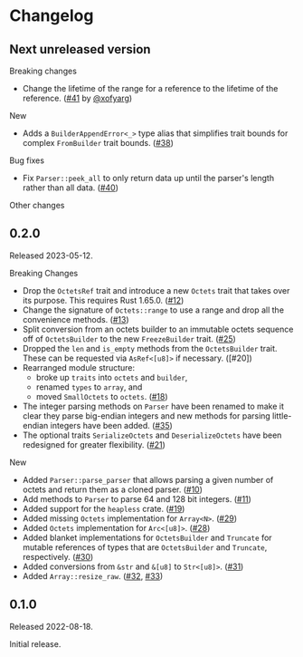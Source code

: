 # Changelog

## Next unreleased version

Breaking changes

* Change the lifetime of the range for a reference to the lifetime of the
  reference. ([#41] by [@xofyarg])

New

* Adds a `BuilderAppendError<_>` type alias that simplifies trait bounds
  for complex `FromBuilder` trait bounds. ([#38])

Bug fixes

* Fix `Parser::peek_all` to only return data up until the parser's
  length rather than all data. ([#40])

Other changes

[#38]: https://github.com/NLnetLabs/octseq/pull/38
[#40]: https://github.com/NLnetLabs/octseq/pull/40
[#41]: https://github.com/NLnetLabs/octseq/pull/41
[@xofyarg]: https://github.com/xofyarg


## 0.2.0

Released 2023-05-12.

Breaking Changes

* Drop the `OctetsRef` trait and introduce a new `Octets` trait that takes
  over its purpose. This requires Rust 1.65.0. ([#12])
* Change the signature of `Octets::range` to use a range and drop all the
  convenience methods. ([#13])
* Split conversion from an octets builder to an immutable octets sequence
  off of `OctetsBuilder` to the new `FreezeBuilder` trait. ([#25])
* Dropped the `len` and `is_empty` methods from the `OctetsBuilder` trait.
  These can be requested via `AsRef<[u8]>` if necessary. ([#20])
* Rearranged module structure:
  * broke up `traits` into `octets` and `builder`,
  * renamed `types` to `array`, and
  * moved `SmallOctets` to `octets`. ([#18])
* The integer parsing methods on `Parser` have been renamed to make it
  clear they parse big-endian integers and new methods for parsing
  little-endian integers have been added. ([#35])
* The optional traits `SerializeOctets` and `DeserializeOctets` have been
  redesigned for greater flexibility. ([#21])

New

* Added `Parser::parse_parser` that allows parsing a given number of octets
  and return them as a cloned parser. ([#10])
* Add methods to `Parser` to parse 64 and 128 bit integers. ([#11])
* Added support for the `heapless` crate. ([#19])
* Added missing `Octets` implementation for `Array<N>`. ([#29])
* Added `Octets` implementation for `Arc<[u8]>`. ([#28])
* Added blanket implementations for `OctetsBuilder` and `Truncate` for
  mutable references of types that are `OctetsBuilder` and `Truncate`,
  respectively. ([#30])
* Added conversions from `&str` and `&[u8]` to `Str<[u8]>`. ([#31])
* Added `Array::resize_raw`. ([#32], [#33])

[#10]: https://github.com/NLnetLabs/octseq/pull/10
[#11]: https://github.com/NLnetLabs/octseq/pull/11
[#12]: https://github.com/NLnetLabs/octseq/pull/12
[#13]: https://github.com/NLnetLabs/octseq/pull/13
[#18]: https://github.com/NLnetLabs/octseq/pull/18
[#19]: https://github.com/NLnetLabs/octseq/pull/19
[#21]: https://github.com/NLnetLabs/octseq/pull/21
[#25]: https://github.com/NLnetLabs/octseq/pull/25
[#28]: https://github.com/NLnetLabs/octseq/pull/28
[#29]: https://github.com/NLnetLabs/octseq/pull/29
[#30]: https://github.com/NLnetLabs/octseq/pull/30
[#31]: https://github.com/NLnetLabs/octseq/pull/31
[#32]: https://github.com/NLnetLabs/octseq/pull/32
[#33]: https://github.com/NLnetLabs/octseq/pull/33
[#35]: https://github.com/NLnetLabs/octseq/pull/35


## 0.1.0

Released 2022-08-18.

Initial release.

